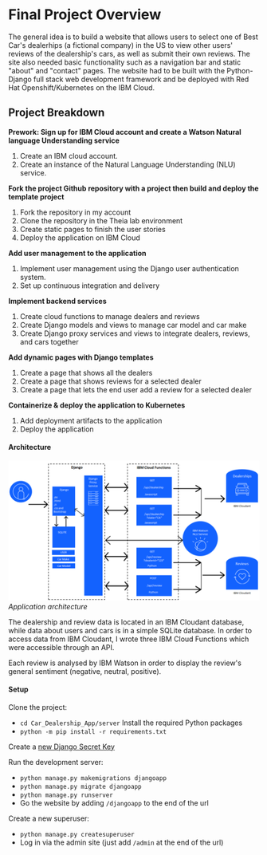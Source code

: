# Final Project Overview

The general idea is to build a website that allows users to select one of Best Car's dealerhips (a fictional company) in the US to view other users' reviews of the dealership's cars, as well as submit their own reviews. The site also needed basic functionality such as a navigation bar and static "about" and "contact" pages. The website had to be built with the Python-Django full stack web development framework and be deployed with Red Hat Openshift/Kubernetes on the IBM Cloud.

## Project Breakdown

**Prework: Sign up for IBM Cloud account and create a Watson Natural language Understanding service**
1. Create an IBM cloud account.
2. Create an instance of the Natural Language Understanding (NLU) service.

**Fork the project Github repository with a project then build and deploy the template project**
1. Fork the repository in my account
2. Clone the repository in the Theia lab environment
3. Create static pages to finish the user stories
4. Deploy the application on IBM Cloud

**Add user management to the application**
1. Implement user management using the Django user authentication system.
2. Set up continuous integration and delivery

**Implement backend services**
1. Create cloud functions to manage dealers and reviews
2. Create Django models and views to manage car model and car make
3. Create Django proxy services and views to integrate dealers, reviews, and cars together
 
**Add dynamic pages with Django templates**
1. Create a page that shows all the dealers
2. Create a page that shows reviews for a selected dealer
3. Create a page that lets the end user add a review for a selected dealer

**Containerize & deploy the application to Kubernetes**
1. Add deployment artifacts to the application
2. Deploy the application

#### Architecture
![Application architecture model](capstone-project-model.png)
_Application architecture_

The dealership and review data is located in an IBM Cloudant database, while data about users and cars is in a simple SQLite database. In order to access data from IBM Cloudant, I wrote three IBM Cloud Functions which were accessible through an API. 

Each review is analysed by IBM Watson in order to display the review's general sentiment (negative, neutral, positive). 

#### Setup 
Clone the project:
- ```cd Car_Dealership_App/server```
Install the required Python packages
- ```python -m pip install -r requirements.txt```

Create a [new Django Secret Key](https://humberto.io/blog/tldr-generate-django-secret-key/) 

Run the development server: </br>
- ```python manage.py makemigrations djangoapp```
- ```python manage.py migrate djangoapp```
- ```python manage.py runserver```
- Go the website by adding `/djangoapp` to the end of the url

Create a new superuser:
- ```python manage.py createsuperuser```
- Log in via the admin site (just add `/admin` at the end of the url)

